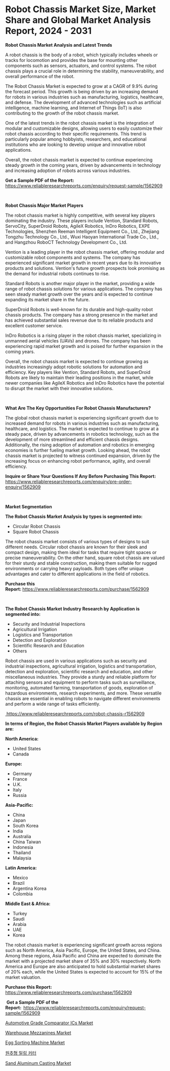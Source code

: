 <p><h1>Robot Chassis Market Size, Market Share and Global Market Analysis Report, 2024 - 2031</h1></p><p><strong>Robot Chassis Market Analysis and Latest Trends</strong></p>
<p><p>A robot chassis is the body of a robot, which typically includes wheels or tracks for locomotion and provides the base for mounting other components such as sensors, actuators, and control systems. The robot chassis plays a crucial role in determining the stability, maneuverability, and overall performance of the robot.</p><p>The Robot Chassis Market is expected to grow at a CAGR of 9.9% during the forecast period. This growth is being driven by an increasing demand for robots in various industries such as manufacturing, logistics, healthcare, and defense. The development of advanced technologies such as artificial intelligence, machine learning, and Internet of Things (IoT) is also contributing to the growth of the robot chassis market.</p><p>One of the latest trends in the robot chassis market is the integration of modular and customizable designs, allowing users to easily customize their robot chassis according to their specific requirements. This trend is particularly popular among hobbyists, researchers, and educational institutions who are looking to develop unique and innovative robot applications.</p><p>Overall, the robot chassis market is expected to continue experiencing steady growth in the coming years, driven by advancements in technology and increasing adoption of robots across various industries.</p></p>
<p><strong>Get a Sample PDF of the Report:&nbsp;</strong> <a href="https://www.reliableresearchreports.com/enquiry/request-sample/1562909">https://www.reliableresearchreports.com/enquiry/request-sample/1562909</a></p>
<p>&nbsp;</p>
<p><strong>Robot Chassis Major Market Players</strong></p>
<p><p>The robot chassis market is highly competitive, with several key players dominating the industry. These players include Vention, Standard Robots, ServoCity, SuperDroid Robots, AgileX Robotics, InDro Robotics, EXPE Technologies, Shenzhen Reeman Intelligent Equipment Co., Ltd., Zhejiang Tongzhu Technology Co., Ltd., Wuxi Haoyan International Trade Co., Ltd., and Hangzhou RoboCT Technology Development Co., Ltd.</p><p>Vention is a leading player in the robot chassis market, offering modular and customizable robot components and systems. The company has experienced significant market growth in recent years due to its innovative products and solutions. Vention's future growth prospects look promising as the demand for industrial robots continues to rise.</p><p>Standard Robots is another major player in the market, providing a wide range of robot chassis solutions for various applications. The company has seen steady market growth over the years and is expected to continue expanding its market share in the future.</p><p>SuperDroid Robots is well-known for its durable and high-quality robot chassis products. The company has a strong presence in the market and has achieved substantial sales revenue due to its reliable products and excellent customer service.</p><p>InDro Robotics is a rising player in the robot chassis market, specializing in unmanned aerial vehicles (UAVs) and drones. The company has been experiencing rapid market growth and is poised for further expansion in the coming years.</p><p>Overall, the robot chassis market is expected to continue growing as industries increasingly adopt robotic solutions for automation and efficiency. Key players like Vention, Standard Robots, and SuperDroid Robots are likely to maintain their leading positions in the market, while newer companies like AgileX Robotics and InDro Robotics have the potential to disrupt the market with their innovative solutions.</p></p>
<p>&nbsp;</p>
<p><strong>What Are The Key Opportunities For Robot Chassis Manufacturers?</strong></p>
<p><p>The global robot chassis market is experiencing significant growth due to increased demand for robots in various industries such as manufacturing, healthcare, and logistics. The market is expected to continue to grow at a steady pace, driven by advancements in robotics technology, such as the development of more streamlined and efficient chassis designs. Additionally, the rising adoption of automation and robotics in emerging economies is further fueling market growth. Looking ahead, the robot chassis market is projected to witness continued expansion, driven by the increasing focus on enhancing robot performance, agility, and overall efficiency.</p></p>
<p><strong>Inquire or Share Your Questions If Any Before Purchasing This Report:</strong> <a href="https://www.reliableresearchreports.com/enquiry/pre-order-enquiry/1562909">https://www.reliableresearchreports.com/enquiry/pre-order-enquiry/1562909</a></p>
<p>&nbsp;</p>
<p><strong>Market Segmentation</strong></p>
<p><strong>The Robot Chassis Market Analysis by types is segmented into:</strong></p>
<p><ul><li>Circular Robot Chassis</li><li>Square Robot Chassis</li></ul></p>
<p><p>The robot chassis market consists of various types of designs to suit different needs. Circular robot chassis are known for their sleek and compact design, making them ideal for tasks that require tight spaces or precise maneuverability. On the other hand, square robot chassis are valued for their sturdy and stable construction, making them suitable for rugged environments or carrying heavy payloads. Both types offer unique advantages and cater to different applications in the field of robotics.</p></p>
<p><strong>Purchase this Report:&nbsp;</strong><a href="https://www.reliableresearchreports.com/purchase/1562909">https://www.reliableresearchreports.com/purchase/1562909</a></p>
<p>&nbsp;</p>
<p><strong>The Robot Chassis Market Industry Research by Application is segmented into:</strong></p>
<p><ul><li>Security and Industrial Inspections</li><li>Agricultural Irrigation</li><li>Logistics and Transportation</li><li>Detection and Exploration</li><li>Scientific Research and Education</li><li>Others</li></ul></p>
<p><p>Robot chassis are used in various applications such as security and industrial inspections, agricultural irrigation, logistics and transportation, detection and exploration, scientific research and education, and other miscellaneous industries. They provide a sturdy and reliable platform for attaching sensors and equipment to perform tasks such as surveillance, monitoring, automated farming, transportation of goods, exploration of hazardous environments, research experiments, and more. These versatile chassis are essential in enabling robots to navigate different environments and perform a wide range of tasks efficiently.</p></p>
<p><a href="https://www.reliableresearchreports.com/robot-chassis-r1562909">&nbsp;https://www.reliableresearchreports.com/robot-chassis-r1562909</a></p>
<p><strong>In terms of Region, the Robot Chassis Market Players available by Region are:</strong></p>
<p>
    <p> <strong> North America: </strong>
        <ul>
            <li>United States</li>
            <li>Canada</li>
        </ul>
        </p> 
    <p> <strong> Europe: </strong>
        <ul>
            <li>Germany</li>
            <li>France</li>
            <li>U.K.</li>
            <li>Italy</li>
            <li>Russia</li>
        </ul>
        </p> 
    <p> <strong> Asia-Pacific: </strong>
        <ul>
            <li>China</li>
            <li>Japan</li>
            <li>South Korea</li>
            <li>India</li>
            <li>Australia</li>
            <li>China Taiwan</li>
            <li>Indonesia</li>
            <li>Thailand</li>
            <li>Malaysia</li>
        </ul>
        </p> 
    <p> <strong> Latin America: </strong>
        <ul>
            <li>Mexico</li>
            <li>Brazil</li>
            <li>Argentina Korea</li>
            <li>Colombia</li>
        </ul>
        </p> 
    <p> <strong> Middle East & Africa: </strong>
        <ul>
            <li>Turkey</li>
            <li>Saudi</li>
            <li>Arabia</li>
            <li>UAE</li>
            <li>Korea</li>
        </ul>
    </p>
    </p>
<p><p>The robot chassis market is experiencing significant growth across regions such as North America, Asia Pacific, Europe, the United States, and China. Among these regions, Asia Pacific and China are expected to dominate the market with a projected market share of 35% and 30% respectively. North America and Europe are also anticipated to hold substantial market shares of 20% each, while the United States is expected to account for 15% of the market valuation.</p></p>
<p><strong>Purchase this Report: </strong><a href="https://www.reliableresearchreports.com/purchase/1562909">https://www.reliableresearchreports.com/purchase/1562909</a></p>
<p>&nbsp;<strong>Get a Sample PDF of the Report:&nbsp;&nbsp;</strong><a href="https://www.reliableresearchreports.com/enquiry/request-sample/1562909">https://www.reliableresearchreports.com/enquiry/request-sample/1562909</a></p>
<p><strong></strong></p>
<p><p><a href="https://picayune-night-cbd.notion.site/Analyzing-Automotive-Grade-Comparator-ICs-Market-Global-Industry-Perspective-and-Forecast-2024-to--f106980557564256aa225aeac516d0a2">Automotive Grade Comparator ICs Market</a></p><p><a href="https://github.com/abdelrhmankishk22/Market-Research-Report-List-4/blob/main/warehouse-mezzanines-market.md">Warehouse Mezzanines Market</a></p><p><a href="https://github.com/joannagoyvaerts/Market-Research-Report-List-2/blob/main/egg-sorting-machine-market.md">Egg Sorting Machine Market</a></p><p><a href="https://github.com/vsckjg50460/Market-Research-Report-List-1/blob/main/929150524692.md">원추형 밀링 커터</a></p><p><a href="https://issuu.com/reportprime-2/docs/sand-aluminum-casting-market-size-2030.pptx">Sand Aluminum Casting Market</a></p></p>